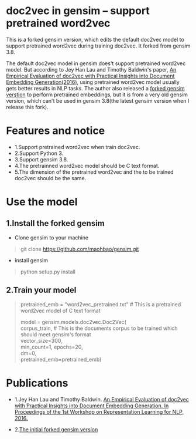 doc2vec in gensim – support pretrained word2vec
==================================

This is a forked gensim version, which edits the default doc2vec model to support pretrained word2vec during training doc2vec. It forked from gensim 3.8.

The default doc2vec model in gensim does't support pretrained word2vec model. But according to Jey Han Lau and Timothy Baldwin's paper, [An Empirical Evaluation of doc2vec with Practical Insights into Document Embedding Generation(2016)](https://arxiv.org/abs/1607.05368), using pretrained word2vec model usually gets better results in NLP tasks. The author also released a [forked gensim verstion](https://github.com/jhlau/gensim) to perform pretrained embeddings, but it is from a very old gensim version, which can't be used in gensim 3.8(the latest gensim version when I release this fork).






Features and notice
=============
* 1.Support pretrained word2vec when train doc2vec.
* 2.Support Python 3.
* 3.Support gensim 3.8.
* 4.The pretrainned word2vec model should be C text format.
* 5.The dimension of the pretrained word2vec and the to be trained doc2vec should be the same.






Use the model
=============

1.Install the forked gensim
---------------------------

* Clone gensim to your machine
> git clone https://github.com/maohbao/gensim.git

* install gensim
> python setup.py install


2.Train your model 
---------------------------

> pretrained_emb = "word2vec_pretrained.txt"  # This is a pretrained word2vec model of C text format
> 
> model = gensim.models.doc2vec.Doc2Vec(  
                                       corpus_train,  # This is the documents corpus to be trained which should meet gensim's format  
                                       vector_size=300,  
                                       min_count=1, epochs=20,  
                                       dm=0,  
                                       pretrained_emb=pretrained_emb)   






Publications
=============

* 1.Jey Han Lau and Timothy Baldwin. [An Empirical Evaluation of doc2vec with Practical Insights into Document Embedding Generation. In Proceedings of the 1st Workshop on Representation Learning for NLP, 2016.](https://arxiv.org/abs/1607.05368)

* 2.[The initial forked gensim version](https://github.com/jhlau/gensim)
